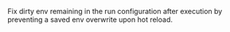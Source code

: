 Fix dirty env remaining in the run configuration after execution by preventing a saved env overwrite upon hot reload.